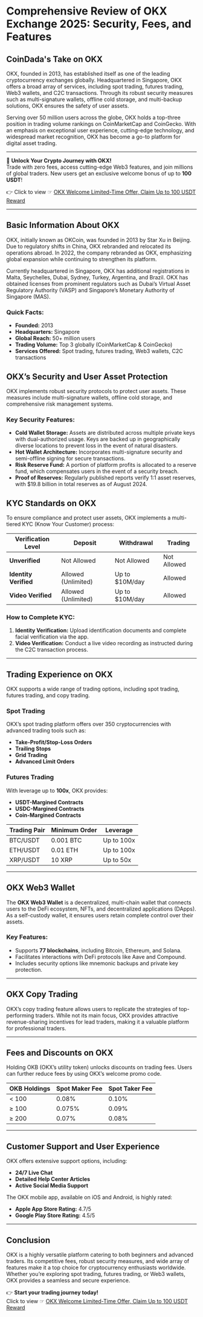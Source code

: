 # Comprehensive Review of OKX Exchange 2025: Security, Fees, and Features

## CoinDada's Take on OKX

OKX, founded in 2013, has established itself as one of the leading cryptocurrency exchanges globally. Headquartered in Singapore, OKX offers a broad array of services, including spot trading, futures trading, Web3 wallets, and C2C transactions. Through its robust security measures such as multi-signature wallets, offline cold storage, and multi-backup solutions, OKX ensures the safety of user assets.

Serving over 50 million users across the globe, OKX holds a top-three position in trading volume rankings on CoinMarketCap and CoinGecko. With an emphasis on exceptional user experience, cutting-edge technology, and widespread market recognition, OKX has become a go-to platform for digital asset trading.

---

🚀 **Unlock Your Crypto Journey with OKX!**  
Trade with zero fees, access cutting-edge Web3 features, and join millions of global traders. New users get an exclusive welcome bonus of up to **100 USDT**!  

👉 Click to view ☞ [OKX Welcome Limited-Time Offer, Claim Up to 100 USDT Reward](https://bit.ly/OKXe)

---

## Basic Information About OKX

OKX, initially known as OKCoin, was founded in 2013 by Star Xu in Beijing. Due to regulatory shifts in China, OKX rebranded and relocated its operations abroad. In 2022, the company rebranded as OKX, emphasizing global expansion while continuing to strengthen its platform.

Currently headquartered in Singapore, OKX has additional registrations in Malta, Seychelles, Dubai, Sydney, Turkey, Argentina, and Brazil. OKX has obtained licenses from prominent regulators such as Dubai’s Virtual Asset Regulatory Authority (VASP) and Singapore’s Monetary Authority of Singapore (MAS).

### Quick Facts:
- **Founded:** 2013  
- **Headquarters:** Singapore  
- **Global Reach:** 50+ million users  
- **Trading Volume:** Top 3 globally (CoinMarketCap & CoinGecko)  
- **Services Offered:** Spot trading, futures trading, Web3 wallets, C2C transactions  

## OKX’s Security and User Asset Protection

OKX implements robust security protocols to protect user assets. These measures include multi-signature wallets, offline cold storage, and comprehensive risk management systems.

### Key Security Features:
- **Cold Wallet Storage:** Assets are distributed across multiple private keys with dual-authorized usage. Keys are backed up in geographically diverse locations to prevent loss in the event of natural disasters.
- **Hot Wallet Architecture:** Incorporates multi-signature security and semi-offline signing for secure transactions.
- **Risk Reserve Fund:** A portion of platform profits is allocated to a reserve fund, which compensates users in the event of a security breach.
- **Proof of Reserves:** Regularly published reports verify 1:1 asset reserves, with $19.8 billion in total reserves as of August 2024.

## KYC Standards on OKX

To ensure compliance and protect user assets, OKX implements a multi-tiered KYC (Know Your Customer) process:

| **Verification Level**       | **Deposit**     | **Withdrawal** | **Trading**  |  
|-------------------------------|-----------------|----------------|--------------|  
| **Unverified**                | Not Allowed    | Not Allowed    | Not Allowed  |  
| **Identity Verified**         | Allowed (Unlimited) | Up to $10M/day | Allowed      |  
| **Video Verified**            | Allowed (Unlimited) | Up to $10M/day | Allowed      |

### How to Complete KYC:
1. **Identity Verification:** Upload identification documents and complete facial verification via the app.  
2. **Video Verification:** Conduct a live video recording as instructed during the C2C transaction process.

---

## Trading Experience on OKX

OKX supports a wide range of trading options, including spot trading, futures trading, and copy trading.

### Spot Trading
OKX’s spot trading platform offers over 350 cryptocurrencies with advanced trading tools such as:
- **Take-Profit/Stop-Loss Orders**
- **Trailing Stops**
- **Grid Trading**
- **Advanced Limit Orders**

### Futures Trading
With leverage up to **100x**, OKX provides:
- **USDT-Margined Contracts**
- **USDC-Margined Contracts**
- **Coin-Margined Contracts**

| **Trading Pair**   | **Minimum Order** | **Leverage** |  
|---------------------|-------------------|--------------|  
| BTC/USDT            | 0.001 BTC        | Up to 100x   |  
| ETH/USDT            | 0.01 ETH         | Up to 100x   |  
| XRP/USDT            | 10 XRP           | Up to 50x    |  

---

## OKX Web3 Wallet

The **OKX Web3 Wallet** is a decentralized, multi-chain wallet that connects users to the DeFi ecosystem, NFTs, and decentralized applications (DApps). As a self-custody wallet, it ensures users retain complete control over their assets.

### Key Features:
- Supports **77 blockchains**, including Bitcoin, Ethereum, and Solana.
- Facilitates interactions with DeFi protocols like Aave and Compound.
- Includes security options like mnemonic backups and private key protection.

---

## OKX Copy Trading

OKX’s copy trading feature allows users to replicate the strategies of top-performing traders. While not its main focus, OKX provides attractive revenue-sharing incentives for lead traders, making it a valuable platform for professional traders.

---

## Fees and Discounts on OKX

Holding OKB (OKX’s utility token) unlocks discounts on trading fees. Users can further reduce fees by using OKX’s welcome promo code.

| **OKB Holdings**   | **Spot Maker Fee** | **Spot Taker Fee** |  
|---------------------|--------------------|--------------------|  
| < 100              | 0.08%             | 0.10%             |  
| ≥ 100              | 0.075%            | 0.09%             |  
| ≥ 200              | 0.07%             | 0.08%             |  

---

## Customer Support and User Experience

OKX offers extensive support options, including:
- **24/7 Live Chat**
- **Detailed Help Center Articles**
- **Active Social Media Support**

The OKX mobile app, available on iOS and Android, is highly rated:
- **Apple App Store Rating:** 4.7/5  
- **Google Play Store Rating:** 4.5/5  

---

## Conclusion

OKX is a highly versatile platform catering to both beginners and advanced traders. Its competitive fees, robust security measures, and wide array of features make it a top choice for cryptocurrency enthusiasts worldwide. Whether you’re exploring spot trading, futures trading, or Web3 wallets, OKX provides a seamless and secure experience.

👉 **Start your trading journey today!**  
Click to view ☞ [OKX Welcome Limited-Time Offer, Claim Up to 100 USDT Reward](https://bit.ly/OKXe)
